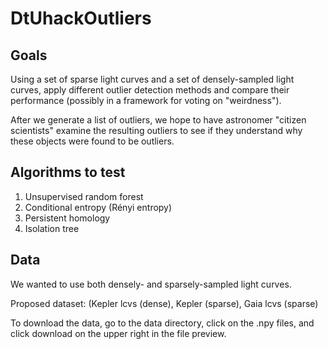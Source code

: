 # DtUhackOutliers

## Goals
Using a set of sparse light curves and a set of densely-sampled light curves, apply different outlier detection methods and compare their performance (possibly in a framework for voting on "weirdness"). 

After we generate a list of outliers, we hope to have astronomer "citizen scientists" examine the resulting outliers to see if they understand why these objects were found to be outliers. 

## Algorithms to test

1. Unsupervised random forest
2. Conditional entropy (Rényi entropy)
3. Persistent homology
4. Isolation tree 

## Data

We wanted to use both densely- and sparsely-sampled light curves. 

Proposed dataset: (Kepler lcvs (dense), Kepler (sparse), Gaia lcvs (sparse) 

To download the data, go to the data directory, click on the .npy files, and click download on the upper right in the file preview. 
